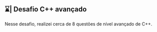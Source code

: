 ## ⌛| Desafio C++ avançado

  Nesse desafio, realizei cerca de 8 questões de nível avançado de C++.
